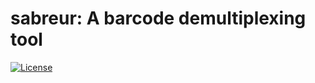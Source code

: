 # sabreur: A barcode demultiplexing tool

[![License](https://img.shields.io/badge/license-MIT-blue?style=flat-square)](https://github.com/Ebedthan/sabreur/blob/master/LICENSE)